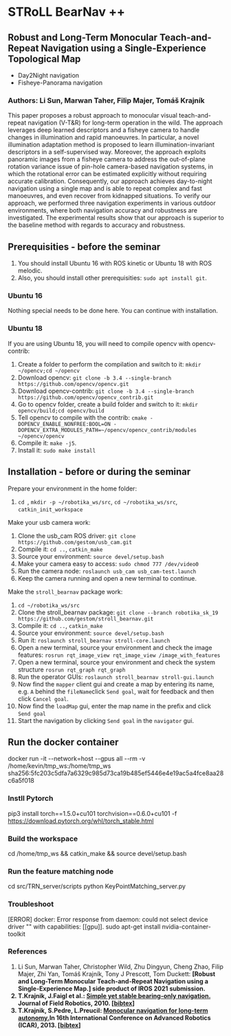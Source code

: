 # STRoLL BearNav ++
## Robust and Long-Term Monocular Teach-and-Repeat Navigation using a Single-Experience Topological Map 

+ Day2Night navigation
+ Fisheye-Panorama navigation

### Authors: Li Sun, Marwan Taher, Filip Majer, Tomáš Krajník

This paper proposes a robust approach to monocular visual teach-and-repeat navigation (V-T&R) for long-term operation in the wild. The approach leverages deep learned descriptors and a fisheye camera to handle changes in illumination and rapid manoeuvres. In particular, a novel illumination adaptation method is proposed to learn illumination-invariant descriptors in a self-supervised way. Moreover, the approach exploits panoramic images from a fisheye camera to address the out-of-plane rotation variance issue of pin-hole camera-based navigation systems, in which the rotational error can be estimated explicitly without requiring accurate calibration. Consequently, our approach achieves day-to-night navigation using a single map and is able to repeat complex and fast manoeuvres, and even recover from kidnapped situations. To verify our approach, we performed three navigation experiments in various outdoor environments, where both navigation accuracy and robustness are investigated. The experimental results show that our approach is superior to the baseline method with regards to accuracy and robustness.  

## Prerequisities - before the seminar 

1. You should install Ubuntu 16 with ROS kinetic or Ubuntu 18 with ROS melodic.
2. Also, you should install other prerequisities: `sudo apt install git`.

### Ubuntu 16

Nothing special needs to be done here. You can continue with installation.

### Ubuntu 18

If you are using Ubuntu 18, you will need to compile opencv with opencv-contrib:

1. Create a folder to perform the compilation and switch to it: `mkdir ~/opencv;cd ~/opencv`
1. Download opencv: `git clone -b 3.4 --single-branch https://github.com/opencv/opencv.git`
1. Download opencv-contrib: `git clone -b 3.4 --single-branch https://github.com/opencv/opencv_contrib.git`
1. Go to opencv folder, create a build folder and switch to it: `mkdir opencv/build;cd opencv/build`
1. Tell opencv to compile with the contrib: `cmake -DOPENCV_ENABLE_NONFREE:BOOL=ON -DOPENCV_EXTRA_MODULES_PATH=~/opencv/opencv_contrib/modules ~/opencv/opencv`
1. Compile it: `make -j5`.
1. Install it: `sudo make install`

## Installation - before or during the seminar  

Prepare your environment in the home folder:

1. `cd `, `mkdir -p ~/robotika_ws/src`, `cd ~/robotika_ws/src`, `catkin_init_workspace`

Make your usb camera work:
1. Clone the usb_cam ROS driver: `git clone https://github.com/gestom/usb_cam.git`
1. Compile it: `cd ..`, `catkin_make`
1. Source your environment: `source devel/setup.bash`
1. Make your camera easy to access: `sudo chmod 777 /dev/video0`
1. Run the camera node: `roslaunch usb_cam usb_cam-test.launch`
1. Keep the camera running and open a new terminal to continue.

Make the `stroll_bearnav` package work:

1. `cd ~/robotika_ws/src`
1. Clone the stroll_bearnav package: `git clone --branch robotika_sk_19 https://github.com/gestom/stroll_bearnav.git`
1. Compile it: `cd ..`, `catkin_make`
1. Source your environment: `source devel/setup.bash`
1. Run it: `roslaunch stroll_bearnav stroll-core.launch`
1. Open a new terminal, source your environment and check the image features: `rosrun rqt_image_view rqt_image_view /image_with_features`
1. Open a new terminal, source your environment and check the system structure `rosrun rqt_graph rqt_graph`
1. Run the operator GUIs: `roslaunch stroll_bearnav stroll-gui.launch`
1. Now find the `mapper` client gui and create a map by entering its name, e.g. `A` behind the `fileName`click `Send goal`, wait for feedback and then click `Cancel goal`.
1. Now find the `loadMap` gui, enter the map name in the prefix and click `Send goal`
1. Start the navigation by clicking `Send goal` in the `navigator` gui.


## Run the docker container
docker run -it --network=host --gpus all --rm -v /home/kevin/tmp_ws:/home/tmp_ws sha256:5fc203c5dfa7a6329c985d73ca19b485ef5446e4e19ac5a4fce8aa28c6a5f018

### Instll Pytorch
pip3 install torch==1.5.0+cu101 torchvision==0.6.0+cu101 -f https://download.pytorch.org/whl/torch_stable.html

### Build the workspace
cd /home/tmp_ws && catkin_make && source devel/setup.bash

### Run the feature matching node
cd src/TRN_server/scripts
python KeyPointMatching_server.py

### Troubleshoot
[ERROR] docker: Error response from daemon: could not select device driver "" with capabilities: [[gpu]].
sudo apt-get install nvidia-container-toolkit



### References
1. 	Li Sun, Marwan Taher, Christopher Wild, Zhu Dingyun, Cheng Zhao, Filip Majer, Zhi Yan, Tomáš Krajník, Tony J Prescott, Tom Duckett: <b>[Robust and Long-Term Monocular Teach-and-Repeat Navigation using a Single-Experience Map.] side product of IROS 2021 submission.
1. T.Krajnik, J.Faigl et al.: <b>[Simple yet stable bearing-only navigation.](http://raw.githubusercontent.com/wiki/gestom/stroll_bearnav/papers/surfnav.pdf)</b> Journal of Field Robotics, 2010. [[bibtex](http://raw.githubusercontent.com/wiki/gestom/stroll_bearnav/files/surfnav.bib)]
1. T.Krajnik, S.Pedre, L.Preucil: <b>[Monocular navigation for long-term autonomy.](http://raw.githubusercontent.com/wiki/gestom/stroll_bearnav/papers/longterm.pdf)</b>In 16th International Conference on Advanced Robotics (ICAR), 2013. [[bibtex](http://raw.githubusercontent.com/wiki/gestom/stroll_bearnav/files/longterm.bib)]

